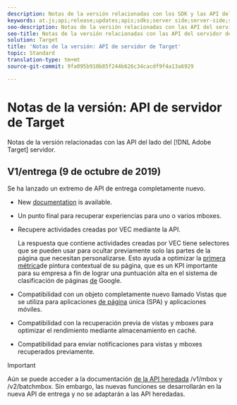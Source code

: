 ```yaml
---
description: Notas de la versión relacionadas con los SDK y las API del servidor de Adobe Target
keywords: at.js;api;release;updates;apis;sdks;server side;server-side;server-side;api;delivery api
seo-description: Notas de la versión relacionadas con las API del servidor de Adobe Target.
seo-title: Notas de la versión relacionadas con las API del servidor de Adobe Target.
solution: Target
title: 'Notas de la versión: API de servidor de Target'
topic: Standard
translation-type: tm+mt
source-git-commit: 9fa095b910b85f244b626c34cacdf9f4a13a6929

---
```



# Notas de la versión: API de servidor de Target

Notas de la versión relacionadas con las API del lado del [!DNL Adobe Target] servidor.

## V1/entrega (9 de octubre de 2019)

Se ha lanzado un extremo de API de entrega completamente nuevo.

* New [documentation](https://developers.adobetarget.com/api/delivery-api/) is available.
* Un punto final para recuperar experiencias para uno o varios mboxes.
* Recupere actividades creadas por VEC mediante la API.

   La respuesta que contiene actividades creadas por VEC tiene selectores que se pueden usar para ocultar previamente solo las partes de la página que necesitan personalizarse. Esto ayuda a optimizar la [primera métrica](https://developers.google.com/web/fundamentals/performance/user-centric-performance-metrics.html)de pintura contextual de su página, que es un KPI importante para su empresa a fin de lograr una puntuación alta en el sistema de clasificación de páginas [de](https://en.wikipedia.org/wiki/PageRank) Google.

* Compatibilidad con un objeto completamente nuevo llamado Vistas que se utiliza para aplicaciones [de página](/help/c-implementing-target/c-implementing-target-for-client-side-web/how-to-deployatjs/target-atjs-single-page-application.md) única (SPA) y aplicaciones [](/help/c-target-mobile-app/target-mobile-app.md)móviles.
* Compatibilidad con la recuperación previa de vistas y mboxes para optimizar el rendimiento mediante almacenamiento en caché.
* Compatibilidad para enviar notificaciones para vistas y mboxes recuperados previamente.

>[!IMPORTANT]
>
>Aún se puede acceder a la documentación [de la API heredada](https://developers.adobetarget.com/api/legacy-api/index.html) /v1/mbox y /v2/batchmbox. Sin embargo, las nuevas funciones se desarrollarán en la nueva API de entrega y no se adaptarán a las API heredadas.
